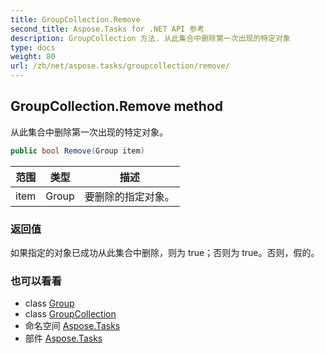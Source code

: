 ```yaml
---
title: GroupCollection.Remove
second_title: Aspose.Tasks for .NET API 参考
description: GroupCollection 方法. 从此集合中删除第一次出现的特定对象
type: docs
weight: 80
url: /zh/net/aspose.tasks/groupcollection/remove/
---
```

## GroupCollection.Remove method

从此集合中删除第一次出现的特定对象。

```csharp
public bool Remove(Group item)
```

| 范围 | 类型 | 描述 |
| --- | --- | --- |
| item | Group | 要删除的指定对象。 |

### 返回值

如果指定的对象已成功从此集合中删除，则为 true；否则为 true。否则，假的。

### 也可以看看

* class [Group](../../group/)
* class [GroupCollection](../)
* 命名空间 [Aspose.Tasks](../../groupcollection/)
* 部件 [Aspose.Tasks](../../../)



